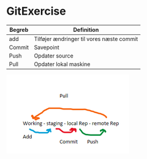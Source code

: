 # GitExercise

| Begreb | Definition |
| ----------- | ----------- |
| add | Tilføjer ændringer til vores næste commit | 
| Commit | Savepoint | 
| Push | Opdater source | 
| Pull | Opdater lokal maskine |

![alt text](githubbillede.PNG)